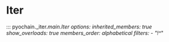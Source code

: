 # Iter

::: pyochain._iter._main.Iter
    options:
      inherited_members: true
      show_overloads: true
      members_order: alphabetical
      filters:
        - "!^_"
